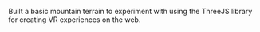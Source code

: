Built a basic mountain terrain to experiment with using the ThreeJS library for creating VR experiences on the web.

